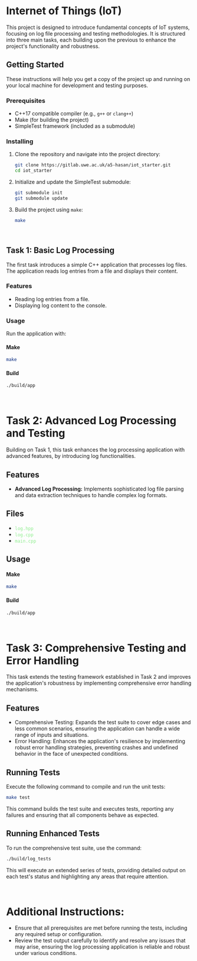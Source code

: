 # Internet of Things (IoT)

This project is designed to introduce fundamental concepts of IoT systems, focusing on log file processing and testing methodologies. It is structured into three main tasks, each building upon the previous to enhance the project's functionality and robustness.

## Getting Started

These instructions will help you get a copy of the project up and running on your local machine for development and testing purposes.

### Prerequisites

- C++17 compatible compiler (e.g., `g++` or `clang++`)
- Make (for building the project)
- SimpleTest framework (included as a submodule)

### Installing

1. Clone the repository and navigate into the project directory:
    ~~~bash
    git clone https://gitlab.uwe.ac.uk/a5-hasan/iot_starter.git
    cd iot_starter
    ~~~

2. Initialize and update the SimpleTest submodule:
    ~~~bash
    git submodule init
    git submodule update
    ~~~

3. Build the project using `make`:
    ~~~bash
    make
    ~~~
<br>

## Task 1: Basic Log Processing

The first task introduces a simple C++ application that processes log files. The application reads log entries from a file and displays their content.

### Features

- Reading log entries from a file.
- Displaying log content to the console.

### Usage

Run the application with:

#### Make
~~~bash
make
~~~

#### Build
~~~ bash
./build/app
~~~
<br>

# Task 2: Advanced Log Processing and Testing
Building on Task 1, this task enhances the log processing application with advanced features, by introducing log functionalities.

## Features
- **Advanced Log Processing:** Implements sophisticated log file parsing and data extraction techniques to handle complex log formats.

## Files
- <code style="color : lightGreen">log.hpp</code>
- <code style="color : lightGreen">log.cpp</code>
- <code style="color : lightGreen">main.cpp</code>

## Usage

#### Make
~~~bash
make
~~~

#### Build
~~~ bash
./build/app
~~~

<br>

# Task 3: Comprehensive Testing and Error Handling
This task extends the testing framework established in Task 2 and improves the application's robustness by implementing comprehensive error handling mechanisms.

## Features
- Comprehensive Testing: Expands the test suite to cover edge cases and less common scenarios, ensuring the application can handle a wide range of inputs and situations.
- Error Handling: Enhances the application's resilience by implementing robust error handling strategies, preventing crashes and undefined behavior in the face of unexpected conditions.
## Running Tests
Execute the following command to compile and run the unit tests:

~~~bash
make test
~~~
This command builds the test suite and executes tests, reporting any failures and ensuring that all components behave as expected.


## Running Enhanced Tests
To run the comprehensive test suite, use the command:

~~~bash
./build/log_tests
~~~
This will execute an extended series of tests, providing detailed output on each test's status and highlighting any areas that require attention.

<br>

# Additional Instructions:
- Ensure that all prerequisites are met before running the tests, including any required setup or configuration.
- Review the test output carefully to identify and resolve any issues that may arise, ensuring the log processing application is reliable and robust under various conditions.